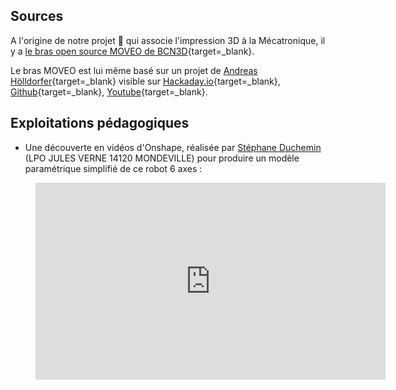 ## Sources

A l'origine de notre projet 🦾 qui associe l'impression 3D à la Mécatronique, il y a [le bras open source MOVEO de BCN3D](https://github.com/BCN3D/BCN3D-Moveo){target=_blank}.

Le bras MOVEO est lui même basé sur un projet de [Andreas Hölldorfer](http://chaozlabs.blogspot.de/){target=_blank} visible sur [Hackaday.io](https://hackaday.io/project/3800-3d-printable-robot-arm){target=_blank}, [Github](https://github.com/4ndreas/BetaBots-Robot-Arm-Project/tree/master){target=_blank}, [Youtube](https://www.youtube.com/channel/UCeFKz1UJUd5YuxS1ZikqYwA){target=_blank}.

## Exploitations pédagogiques

- Une découverte en vidéos d'Onshape, réalisée par [Stéphane Duchemin](mailto:stephane-e.duchemin@ac-normandie.fr) (LPO JULES VERNE 14120 MONDEVILLE) pour produire un modèle paramétrique simplifié de ce robot 6 axes : 

<figure>
<iframe width="560" height="315" src="https://www.youtube.com/embed/videoseries?list=PLzeGpFCqKToadNUiOH9iaOi9PymUhzb-M" title="YouTube video player" frameborder="0" allow="accelerometer; autoplay; clipboard-write; encrypted-media; gyroscope; picture-in-picture" allowfullscreen></iframe>
</figure>